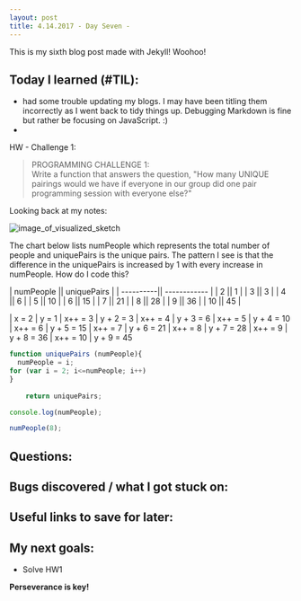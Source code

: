 ```yaml
---
layout: post
title: 4.14.2017 - Day Seven - 
---
```


This is my sixth blog post made with Jekyll! Woohoo! 

## Today I learned (#TIL):   

- had some trouble updating my blogs.  I may have been titling them incorrectly as I went back to tidy things up.  Debugging Markdown is fine but rather be focusing on JavaScript.  :)
- 


HW - Challenge 1:

>    PROGRAMMING CHALLENGE 1:   
>  Write a function that answers the question,
>  "How many UNIQUE pairings would we have if everyone in our
>  group did one pair programming session with everyone else?"

Looking back at my notes:

![image_of_visualized_sketch](https://r7uaz0n.github.io/images/sketch1.jpg)

The chart below lists numPeople which represents the total number of people and uniquePairs is the unique pairs.  The pattern I see is that the difference in the uniquePairs is increased by 1 with every increase in numPeople. 
How do I code this?


| numPeople ||  uniquePairs |
| ----------|| ------------ |
| 2         ||    1         |
| 3         ||    3         |
| 4         ||    6         |
| 5         ||    10        |
| 6         ||    15        |
| 7         ||    21        |
| 8         ||    28        |
| 9         ||    36        |
| 10        ||    45        |


| x = 2          | y = 1
| x++ = 3        | y + 2 = 3
| x++ = 4        | y + 3 = 6
| x++ = 5        | y + 4 = 10
| x++ = 6        | y + 5 = 15
| x++ = 7        | y + 6 = 21
| x++ = 8        | y + 7 = 28
| x++ = 9        | y + 8 = 36
| x++ = 10       | y + 9 = 45



```javascript
function uniquePairs (numPeople){
  numPeople = i;
for (var i = 2; i<=numPeople; i++) 
}
 
    return uniquePairs;

console.log(numPeople);

numPeople(8); 
```


## Questions:



## Bugs discovered / what I got stuck on:


## Useful links to save for later:


## My next goals:

- Solve HW1



**Perseverance is key!**  








